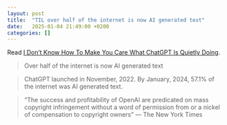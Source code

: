 ```yaml
---
layout: post
title:  "TIL over half of the internet is now AI generated text"
date:   2025-01-04 21:49:00 +0200
categories: []
---
```

Read [I Don’t Know How To Make You Care What ChatGPT Is Quietly Doing](https://medium.com/the-generator/i-dont-know-how-to-make-you-care-what-chatgpt-is-quietly-doing-8177dfcfb486).

> Over half of the internet is now AI generated text

> ChatGPT launched in November, 2022. By January, 2024, 57.1% of the internet was AI generated text.

> “The success and profitability of OpenAI are predicated on mass copyright infringement without a word of permission from or a nickel of compensation to copyright owners” — The New York Times
